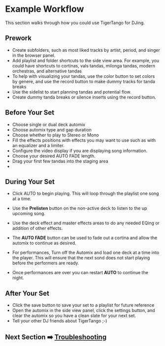 
# Example Workflow
This section walks through how you could use TigerTango for DJing.

## Prework
* Create subfolders, such as most liked tracks by artist, period, and singer in the browser panel.
* Add playlist and folder shortcuts to the side view area. For example, you could have shortcuts to cortinas, vals tandas, milonga tandas, modern orchestras, and alternative tandas
* To help with visualizing your tandas, use the color button to set colors by genere, and use the record button to make dummy tracks for tanda breaks 
* Use the sidelist to start planning tandas and potential flow.
* Create dummy tanda breaks or silence inserts using the record button.

## Before Your Set
* Choose single or dual deck automix 
* Choose automix type and gap duration
* Choose whether to play to Stereo or Mono
* Fill the effects positions with effects you may want to use such as with an equalizer and a limiter.
* Configure the video display if you are displaying song information.
* Choose your desired AUTO FADE length. 
* Drag your first few tandas into the staging area
* 
## During Your Set
* Click AUTO to begin playing. This will loop through the playlist one song at a time.

* Use the **Prelisten** button on the non-active deck to listen to the up upcoming song.
* Use the deck effect and master effects areas to do any needed EQing or addition of other effects.
* The **AUTO FADE** button can be used to fade out a cortina and allow the automix to continue as desired.
* For performances, Turn off the Automix and load one deck at a time into the player. This will ensure that the next sond does not start playing before the performers are ready.
*  Once performances are over you can restart **AUTO** to continue the night.

## After Your Set
* Click the save button to save your set to a playlist for future reference
* Open the automix in the side view panel, click the settings button, and clear the automix so you have a clean slate for your next set.
* Tell your other DJ friends about TigerTango ;-) 

## Next Section ➡️ [Troubleshooting](docs/sections/Troubleshooting.md)